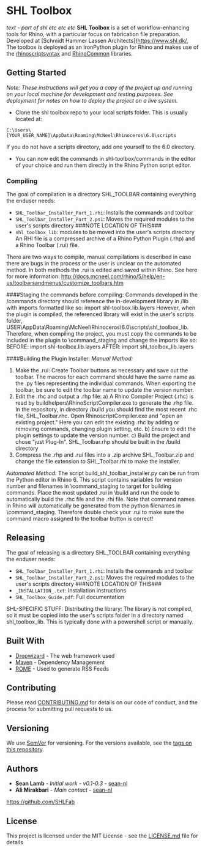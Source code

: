 # SHL Toolbox

_text - part of shl etc etc etc_
**SHL Toolbox** is a set of workflow-enhancing tools for Rhino, with a particular focus on fabrication file preparation. Developed at [Schmidt Hammer Lassen Architects](https://www.shl.dk/, The toolbox is deployed as an IronPython plugin for Rhino and makes use of the [rhinoscriptsyntax](https://developer.rhino3d.com/api/RhinoScriptSyntax/) and [RhinoCommon](https://developer.rhino3d.com/guides/rhinocommon/) libraries.


## Getting Started

_Note: These instructions will get you a copy of the project up and running on your local machine for development and testing purposes. See deployment for notes on how to deploy the project on a live system._

- Clone the shl toolbox repo to your local scripts folder. This is usually located at:
```
C:\Users\[YOUR_USER_NAME]\AppData\Roaming\McNeel\Rhinoceros\6.0\scripts
```
If you do not have a scripts directory, add one yourself to the 6.0 directory.

- You can now edit the commands in shl-toolbox/commands in the editor of your choice and run them directly in the Rhino Python script editor.


### Compiling

The goal of compilation is a directory SHL_TOOLBAR containing everything the enduser needs:
- ```SHL_Toolbar_Installer_Part_1.rhi```: Installs the commands and toolbar
- ```SHL_Toolbar_Installer_Part_2.ps1```: Moves the required modules to the user's scripts directory ###NOTE LOCATION OF THIS###
- ```shl_toolbox_lib```: modules to be moved into the user's scripts directory
An RHI file is a compressed archive of a Rhino Python Plugin (.rhp) and a Rhino Toolbar (.rui) file. 

There are two ways to compile, manual compilations is described in case there are bugs in the process or the user is unclear on the automated method. In both methods the .rui is edited and saved within Rhino. See here for more information: http://docs.mcneel.com/rhino/5/help/en-us/toolbarsandmenus/customize_toolbars.htm

####Staging the commands before compiling:
Commands developed in the /commands directory should reference the in-development library in /lib with imports formatted like so:
import shl-toolbox.lib.layers
However, when the plugin is compiled, the referenced library will exist in the user's scripts folder, USER\AppData\Roaming\McNeel\Rhinoceros\6.0\scripts\shl_toolbox_lib. Therefore, when compiling the project, you must copy the commands to be included in the plugin to \command_staging and change the imports like so:
BEFORE: import shl-toolbox.lib.layers
AFTER: import shl_toolbox_lib.layers

####Building the Plugin Installer:
_Manual Method:_
1. Make the .rui: Create Toolbar buttons as necessary and save out the toolbar. The macros for each command should have the same name as the .py files representing the individual commands. When exporting the toolbar, be sure to edit the toolbar name to update the version number.
2. Edit the .rhc and output a .rhp file:
a) A Rhino Compiler Project (.rhc) is read by buildhelpers\RhinoScriptCompiler.exe to generate the .rhp file. In the repository, in directory /build you should find the most recent .rhc file, SHL_Toolbar.rhc. Open RhinoscriptCompiler.exe and "open an existing project." Here you can edit the existing .rhc by adding or removing commands, changing plugin setting, etc.
b) Ensure to edit the plugin settings to update the version number.
c) Build the project and chose "just Plug-In". SHL_Toolbar.rhp should be built in the /build directory
3. Compress the .rhp and .rui files into a .zip archive SHL_Toolbar.zip and change the file extension to SHL_Toolbar.rhi to make the installer.

_Automated Method:_
The script build_shl_toolbar_installer.py can be run from the Python editor in Rhino 6. This script contains variables for version number and filenames in \command_staging to target for building commands. Place the most updated .rui in \build and run the code to automatically build the .rhc file and the .rhi file.  Note that command names in Rhino will automatically be generated from the python filenames in \command_staging. Therefore double check your .rui to make sure the command macro assigned to the toolbar button is correct!



## Releasing

The goal of releasing is a directory SHL_TOOLBAR containing everything the enduser needs:
- ```SHL_Toolbar_Installer_Part_1.rhi```: Installs the commands and toolbar
- ```SHL_Toolbar_Installer_Part_2.ps1```: Moves the required modules to the user's scripts directory ###NOTE LOCATION OF THIS###
- ```_INSTALLATION_.txt```: Installation instructions
- ```SHL_Toolbox_Guide.pdf```: Full documentation

SHL-SPECIFIC STUFF:
Distributing the library:
The library is not compiled, so it must be copied into the user's scripts folder in a directory named shl_toolbox_lib. This is typically done with a powershell script or manually.

## Built With

* [Dropwizard](http://www.dropwizard.io/1.0.2/docs/) - The web framework used
* [Maven](https://maven.apache.org/) - Dependency Management
* [ROME](https://rometools.github.io/rome/) - Used to generate RSS Feeds

## Contributing

Please read [CONTRIBUTING.md](https://gist.github.com/PurpleBooth/b24679402957c63ec426) for details on our code of conduct, and the process for submitting pull requests to us.

## Versioning

We use [SemVer](http://semver.org/) for versioning. For the versions available, see the [tags on this repository](https://github.com/your/project/tags). 

## Authors

* **Sean Lamb** - *Initial work - v0.1-0.3* - [sean-nl](https://github.com/sean-nl)
* **Ali Mirakbari** - *Main contact* - [sean-nl](https://github.com/sean-nl)

https://github.com/SHLFab

## License

This project is licensed under the MIT License - see the [LICENSE.md](LICENSE.md) file for details


